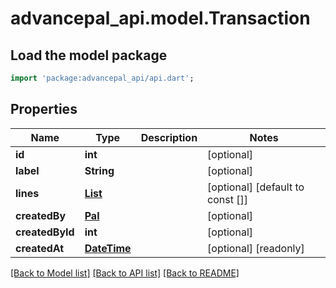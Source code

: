 # advancepal_api.model.Transaction

## Load the model package
```dart
import 'package:advancepal_api/api.dart';
```

## Properties
Name | Type | Description | Notes
------------ | ------------- | ------------- | -------------
**id** | **int** |  | [optional] 
**label** | **String** |  | [optional] 
**lines** | [**List<Line>**](Line.md) |  | [optional] [default to const []]
**createdBy** | [**Pal**](Pal.md) |  | [optional] 
**createdById** | **int** |  | [optional] 
**createdAt** | [**DateTime**](DateTime.md) |  | [optional] [readonly] 

[[Back to Model list]](../README.md#documentation-for-models) [[Back to API list]](../README.md#documentation-for-api-endpoints) [[Back to README]](../README.md)


